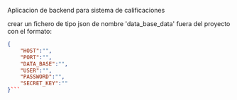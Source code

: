 Aplicacion de backend para sistema de calificaciones


crear un fichero de tipo json de nombre 'data_base_data' fuera del proyecto
con el formato:
```json
{
    "HOST":"",
    "PORT":"",
    "DATA_BASE":"",
    "USER":"",
    "PASSWORD":"",
    "SECRET_KEY":""
}```